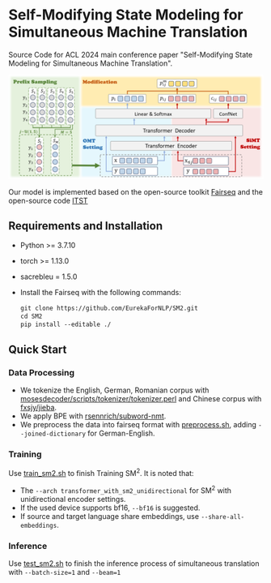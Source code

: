 # Self-Modifying State Modeling for Simultaneous Machine Translation

Source Code for ACL 2024 main conference paper "Self-Modifying State Modeling for Simultaneous Machine Translation".

![](sm2framework.png)

Our model is implemented based on the open-source toolkit [Fairseq](https://github.com/facebookresearch/fairseq) and the open-source code [ITST](https://github.com/ictnlp/ITST)

## Requirements and Installation

- Python >= 3.7.10

- torch >= 1.13.0

- sacrebleu = 1.5.0

- Install the Fairseq with the following commands:

  ```shell
  git clone https://github.com/EurekaForNLP/SM2.git
  cd SM2
  pip install --editable ./
  ```

## Quick Start

### Data Processing

- We tokenize the English, German, Romanian corpus with  [mosesdecoder/scripts/tokenizer/tokenizer.perl](https://github.com/moses-smt/mosesdecoder/blob/master/scripts/tokenizer/tokenizer.perl) and Chinese corpus with [fxsjy/jieba](https://github.com/fxsjy/jieba). 
- We apply BPE with [rsennrich/subword-nmt](https://github.com/rsennrich/subword-nmt).
- We preprocess the data into fairseq format with [preprocess.sh](preprocess.sh), adding `--joined-dictionary` for German-English.

### Training

Use [train_sm2.sh](train_sm2.sh) to finish Training SM$^2$. It is noted that:

- The `--arch transformer_with_sm2_unidirectional` for SM$^2$ with unidirectional encoder settings.
- If the used device supports bf16, `--bf16` is suggested.
- If source and target language share embeddings, use `--share-all-embeddings`.

### Inference

Use [test_sm2.sh](test_sm2.sh) to finish the inference process of simultaneous translation with `--batch-size=1` and `--beam=1`